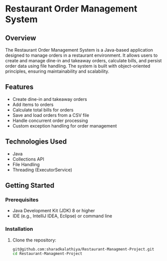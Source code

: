 # Restaurant Order Management System

## Overview
The Restaurant Order Management System is a Java-based application designed to manage orders in a restaurant environment. It allows users to create and manage dine-in and takeaway orders, calculate bills, and persist order data using file handling. The system is built with object-oriented principles, ensuring maintainability and scalability.

## Features
- Create dine-in and takeaway orders
- Add items to orders
- Calculate total bills for orders
- Save and load orders from a CSV file
- Handle concurrent order processing
- Custom exception handling for order management

## Technologies Used
- Java
- Collections API
- File Handling
- Threading (ExecutorService)

## Getting Started

### Prerequisites
- Java Development Kit (JDK) 8 or higher
- IDE (e.g., IntelliJ IDEA, Eclipse) or command line

### Installation
1. Clone the repository:
   ```bash
   git@github.com:sharadkalathiya/Restaurant-Managment-Project.git
   cd Restaurant-Managment-Project
